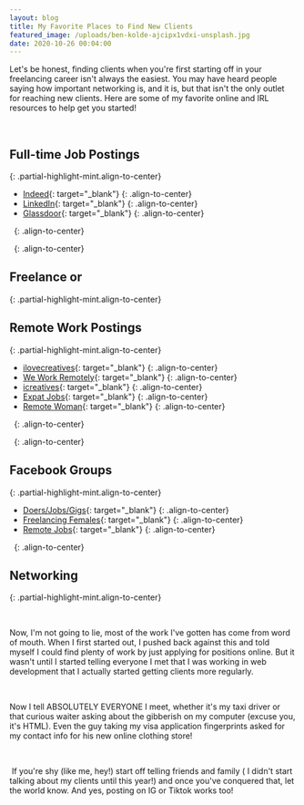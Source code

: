 ```yaml
---
layout: blog
title: My Favorite Places to Find New Clients
featured_image: /uploads/ben-kolde-ajcipx1vdxi-unsplash.jpg
date: 2020-10-26 00:04:00
---
```


Let's be honest, finding clients when you're first starting off in your freelancing career isn't always the easiest. You may have heard people saying how important networking is, and it is, but that isn't the only outlet for reaching new clients. Here are some of my favorite online and IRL resources to help get you started\!

&nbsp;

## **Full-time Job Postings**
{: .partial-highlight-mint.align-to-center}

* [Indeed](https://www.indeed.com/){: target="_blank"}
  {: .align-to-center}
* [LinkedIn](https://www.linkedin.com/in/jessie-bosley/){: target="_blank"}
  {: .align-to-center}
* [Glassdoor](https://www.glassdoor.com/){: target="_blank"}
  {: .align-to-center}

&nbsp;
{: .align-to-center}

&nbsp;
{: .align-to-center}

## Freelance or&nbsp;
{: .partial-highlight-mint.align-to-center}

## **Remote Work Postings**
{: .partial-highlight-mint.align-to-center}

* [ilovecreatives](https://ilovecreatives.com/ads/category/Job){: target="_blank"}
  {: .align-to-center}
* [We Work Remotely](https://weworkremotely.com/){: target="_blank"}
  {: .align-to-center}
* [icreatives](https://www.icreatives.com/find-work/?){: target="_blank"}
  {: .align-to-center}
* [Expat Jobs](https://expatjobs.io/){: target="_blank"}
  {: .align-to-center}
* [Remote Woman](https://remotewoman.com/){: target="_blank"}
  {: .align-to-center}

&nbsp;
{: .align-to-center}

&nbsp;
{: .align-to-center}

## **Facebook Groups**
{: .partial-highlight-mint.align-to-center}

* [Doers/Jobs/Gigs](https://www.facebook.com/groups/ddoers.jobs.gigs/){: target="_blank"}
  {: .align-to-center}
* [Freelancing Females](https://www.facebook.com/groups/freelancingfems/){: target="_blank"}
  {: .align-to-center}
* [Remote Jobs](https://www.facebook.com/groups/901954586546769/){: target="_blank"}
  {: .align-to-center}

&nbsp;
{: .align-to-center}

## Networking
{: .partial-highlight-mint.align-to-center}

&nbsp;

Now, I'm not going to lie, most of the work I've gotten has come from word of mouth. When I first started out, I pushed back against this and told myself I could find plenty of work by just applying for positions online. But it wasn't until I started telling everyone I met that I was working in web development that I actually started getting clients more regularly.&nbsp;

&nbsp;

Now I tell ABSOLUTELY EVERYONE I meet, whether it's my taxi driver or that curious waiter asking about the gibberish on my computer (excuse you, it's HTML). Even the guy taking my visa application fingerprints asked for my contact info for his new online clothing store\!

&nbsp;

&nbsp;If you're shy (like me, hey\!) start off telling friends and family ( I didn't start talking about my clients until this year\!) and once you've conquered that, let the world know. And yes, posting on IG or Tiktok works too\!&nbsp;

<div id="gtx-trans" style="position: absolute; left: 337px; top: 1356.06px;"><div class="gtx-trans-icon">&nbsp;</div></div>
